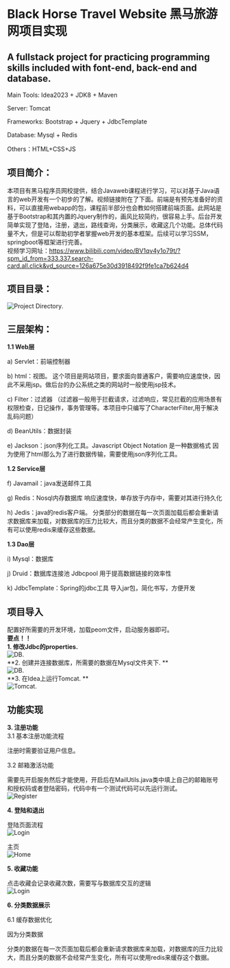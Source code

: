 # Black Horse Travel Website 黑马旅游网项目实现

## A fullstack project for practicing programming skills included with font-end, back-end and database.

Main Tools: Idea2023 + JDK8 + Maven

Server: Tomcat 

Frameworks: Bootstrap + Jquery + JdbcTemplate

Database: Mysql + Redis 

Others：HTML+CSS+JS

## **项目简介**：
  本项目有黑马程序员网校提供，结合Javaweb课程进行学习，可以对基于Java语言的web开发有一个初步的了解。视频链接附在了下面。前端是有预先准备好的资料，可以直接用webapp的包，课程前半部分也会教如何搭建前端页面。此网站是基于Bootstrap和其内置的Jquery制作的，画风比较简约，很容易上手。后台开发简单实现了登陆，注册，退出，路线查询，分类展示，收藏这几个功能。总体代码量不大，但是可以帮助初学者掌握web开发的基本框架。后续可以学习SSM，springboot等框架进行完善。    
视频学习网址：https://www.bilibili.com/video/BV1qv4y1o79t/?spm_id_from=333.337.search-card.all.click&vd_source=126a675e30d3918492f9fe1ca7b624d4

## 项目目录：  
 ![Project Directory](https://github.com/JasonZhang0305/githubimg/blob/main/img/projectd.jpeg).   

## 三层架构：

**1.1 Web层**

a) Servlet：前端控制器

b) html：视图。 这个项目是网站项目，要求面向普通客户，需要响应速度快，因此不采用jsp。做后台的办公系统之类的网站时一般使用jsp技术。

c) Filter：过滤器 （过滤器一般用于拦截请求，过滤响应，常见拦截的应用场景有权限检查，日记操作，事务管理等。本项目中只编写了CharacterFilter,用于解决乱码问题）

d) BeanUtils：数据封装

e) Jackson：json序列化工具。Javascript Object Notation 是一种数据格式 因为使用了html那么为了进行数据传输，需要使用json序列化工具。
  

**1.2 Service层**

f) Javamail：java发送邮件工具

g) Redis：Nosql内存数据库 响应速度快，单存放于内存中，需要对其进行持久化

h) Jedis：java的redis客户端。 分类部分的数据在每一次页面加载后都会重新请求数据库来加载，对数据库的压力比较大，而且分类的数据不会经常产生变化，所有可以使用redis来缓存这些数据。
  

**1.3 Dao层**

i) Mysql：数据库

j) Druid：数据库连接池 Jdbcpool 用于提高数据链接的效率性

k) JdbcTemplate：Spring的jdbc工具 导入jar包，简化书写，方便开发
  
## 项目导入
配置好所需要的开发环境，加载peom文件，启动服务器即可。  
**要点！！**  
**1. 修改Jdbc的properties.**     
![DB](https://github.com/JasonZhang0305/githubimg/blob/main/img/properties.jpeg).     
**2. 创建并连接数据库，所需要的数据在Mysql文件夹下. **    
 ![DB](https://github.com/JasonZhang0305/githubimg/blob/main/img/database.jpeg).     
**3. 在Idea上运行Tomcat. **    
 ![Tomcat](https://github.com/JasonZhang0305/githubimg/blob/main/img/tomcat.jpeg).     
  

## 功能实现 
**3. 注册功能**  
3.1 基本注册功能流程 
  
 注册时需要验证用户信息。  
  
3.2 邮箱激活功能  
  
 需要先开启服务然后才能使用，开启后在MailUtils.java类中填上自己的邮箱账号和授权码或者登陆密码，代码中有一个测试代码可以先运行测试。   
 ![Register](https://github.com/JasonZhang0305/githubimg/blob/main/img/register.png)  
  

**4. 登陆和退出**  

登陆页面流程    
![Login](https://github.com/JasonZhang0305/githubimg/blob/main/img/login.png) 
 
主页  
![Home](https://github.com/JasonZhang0305/githubimg/blob/main/img/home.jpeg)  

**5. 收藏功能**  
  
点击收藏会记录收藏次数，需要写与数据库交互的逻辑  
![Login](https://github.com/JasonZhang0305/githubimg/blob/main/img/collections.jpeg)  
  
 
**6. 分类数据展示**

 6.1 缓存数据优化

因为分类数据

分类的数据在每一次页面加载后都会重新请求数据库来加载，对数据库的压力比较大，而且分类的数据不会经常产生变化，所有可以使用redis来缓存这个数据。
